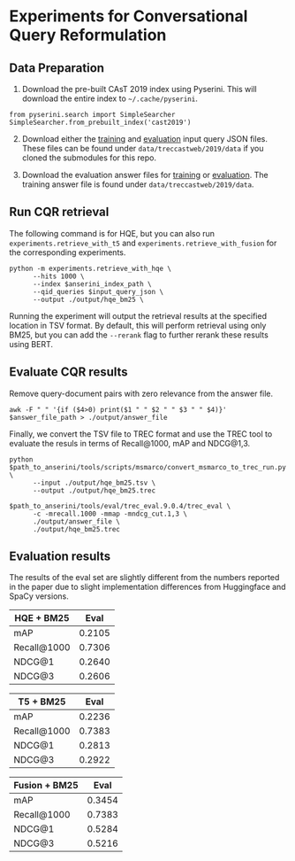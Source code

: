 # Experiments for Conversational Query Reformulation

## Data Preparation

1. Download the pre-built CAsT 2019 index using Pyserini. This will download the entire index to `~/.cache/pyserini`.

```
from pyserini.search import SimpleSearcher
SimpleSearcher.from_prebuilt_index('cast2019')
```

2. Download either the [training](https://github.com/daltonj/treccastweb/blob/master/2019/data/training/train_topics_v1.0.json) and [evaluation](https://github.com/daltonj/treccastweb/blob/master/2019/data/evaluation/evaluation_topics_v1.0.json) input query JSON files. These files can be found under `data/treccastweb/2019/data` if you cloned the submodules for this repo.

3. Download the evaluation answer files for [training](https://github.com/daltonj/treccastweb/blob/master/2019/data/training/train_topics_mod.qrel) or [evaluation](https://trec.nist.gov/data/cast/2019qrels.txt). The training answer file is found under `data/treccastweb/2019/data`.

## Run CQR retrieval

The following command is for HQE, but you can also run `experiments.retrieve_with_t5` and `experiments.retrieve_with_fusion` for the corresponding experiments.

```shell=bash
python -m experiments.retrieve_with_hqe \
      --hits 1000 \
      --index $anserini_index_path \
      --qid_queries $input_query_json \
      --output ./output/hqe_bm25 \
```

Running the experiment will output the retrieval results at the specified location in TSV format. By default, this will perform retrieval using only BM25, but you can add the `--rerank` flag to further rerank these results using BERT.

## Evaluate CQR results

Remove query-document pairs with zero relevance from the answer file.

```shell=bash
awk -F " " '{if ($4>0) print($1 " " $2 " " $3 " " $4)}' $answer_file_path > ./output/answer_file
```

Finally, we convert the TSV file to TREC format and use the TREC tool to evaluate the resuls in terms of Recall@1000, mAP and NDCG@1,3.

```shell=bash
python $path_to_anserini/tools/scripts/msmarco/convert_msmarco_to_trec_run.py \
      --input ./output/hqe_bm25.tsv \
      --output ./output/hqe_bm25.trec

$path_to_anserini/tools/eval/trec_eval.9.0.4/trec_eval \
      -c -mrecall.1000 -mmap -mndcg_cut.1,3 \
      ./output/answer_file \
      ./output/hqe_bm25.trec
```

## Evaluation results

The results of the eval set are slightly different from the numbers reported in the paper due to slight implementation differences from Huggingface and SpaCy versions.

| HQE + BM25  |  Eval  |
| ----------- | :----: |
| mAP         | 0.2105 |
| Recall@1000 | 0.7306 |
| NDCG@1      | 0.2640 |
| NDCG@3      | 0.2606 |

| T5 + BM25   |  Eval  |
| ----------- | :----: |
| mAP         | 0.2236 |
| Recall@1000 | 0.7383 |
| NDCG@1      | 0.2813 |
| NDCG@3      | 0.2922 |

| Fusion + BM25 |  Eval  |
| --------------| :----: |
| mAP           | 0.3454 |
| Recall@1000   | 0.7383 |
| NDCG@1        | 0.5284 |
| NDCG@3        | 0.5216 |
